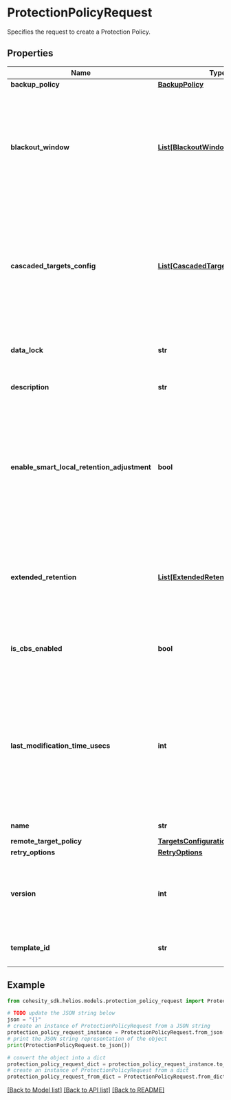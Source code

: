 # ProtectionPolicyRequest

Specifies the request to create a Protection Policy.

## Properties

Name | Type | Description | Notes
------------ | ------------- | ------------- | -------------
**backup_policy** | [**BackupPolicy**](BackupPolicy.md) |  | 
**blackout_window** | [**List[BlackoutWindow]**](BlackoutWindow.md) | List of Blackout Windows. If specified, this field defines blackout periods when new Group Runs are not started. If a Group Run has been scheduled but not yet executed and the blackout period starts, the behavior depends on the policy field AbortInBlackoutPeriod. | [optional] 
**cascaded_targets_config** | [**List[CascadedTargetConfiguration]**](CascadedTargetConfiguration.md) | Specifies the configuration for cascaded replications. Using cascaded replication, replication cluster(Rx) can further replicate and archive the snapshot copies to further targets. Its recommended to create cascaded configuration where protection group will be created. | [optional] 
**data_lock** | **str** | This field is now deprecated. Please use the DataLockConfig in the backup retention. | [optional] 
**description** | **str** | Specifies the description of the Protection Policy. | [optional] 
**enable_smart_local_retention_adjustment** | **bool** | Specifies whether smart local retention adjustment is enabled or not. If enabled, local retention would be extended upon failure of any outgoing replications or archivals. Later, if manual intervention causes the failed copies to succeed, retention would automatically be reduced. | [optional] 
**extended_retention** | [**List[ExtendedRetentionPolicy]**](ExtendedRetentionPolicy.md) | Specifies additional retention policies that should be applied to the backup snapshots. A backup snapshot will be retained up to a time that is the maximum of all retention policies that are applicable to it. | [optional] 
**is_cbs_enabled** | **bool** | Specifies true if Calender Based Schedule is supported by client. Default value is assumed as false for this feature. | [optional] 
**last_modification_time_usecs** | **int** | Specifies the last time this Policy was updated. If this is passed into a PUT request, then the backend will validate that the timestamp passed in matches the time that the policy was actually last modified. If the two timestamps do not match, then the request will be rejected with a stale error. | [optional] 
**name** | **str** | Specifies the name of the Protection Policy. | 
**remote_target_policy** | [**TargetsConfiguration**](TargetsConfiguration.md) |  | [optional] 
**retry_options** | [**RetryOptions**](RetryOptions.md) |  | [optional] 
**version** | **int** | Specifies the current policy verison. Policy version is incremented for optionally supporting new features and differentialting across releases. | [optional] 
**template_id** | **str** | Specifies the parent policy template id to which the policy is linked to. | [optional] 

## Example

```python
from cohesity_sdk.helios.models.protection_policy_request import ProtectionPolicyRequest

# TODO update the JSON string below
json = "{}"
# create an instance of ProtectionPolicyRequest from a JSON string
protection_policy_request_instance = ProtectionPolicyRequest.from_json(json)
# print the JSON string representation of the object
print(ProtectionPolicyRequest.to_json())

# convert the object into a dict
protection_policy_request_dict = protection_policy_request_instance.to_dict()
# create an instance of ProtectionPolicyRequest from a dict
protection_policy_request_from_dict = ProtectionPolicyRequest.from_dict(protection_policy_request_dict)
```
[[Back to Model list]](../README.md#documentation-for-models) [[Back to API list]](../README.md#documentation-for-api-endpoints) [[Back to README]](../README.md)


